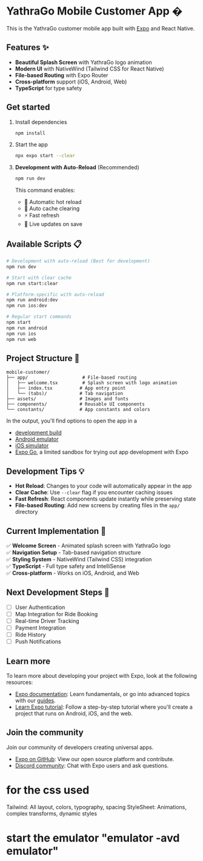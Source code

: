 # YathraGo Mobile Customer App �

This is the YathraGo customer mobile app built with [Expo](https://expo.dev) and React Native.

## Features ✨

- **Beautiful Splash Screen** with YathraGo logo animation
- **Modern UI** with NativeWind (Tailwind CSS for React Native)
- **File-based Routing** with Expo Router
- **Cross-platform** support (iOS, Android, Web)
- **TypeScript** for type safety

## Get started

1. Install dependencies

   ```bash
   npm install
   ```

2. Start the app

   ```bash
   npx expo start --clear
   ```

3. **Development with Auto-Reload** (Recommended)

   ```bash
   npm run dev
   ```
   
   This command enables:
   - 🔄 Automatic hot reload
   - 🧹 Auto cache clearing
   - ⚡ Fast refresh
   - 📱 Live updates on save

## Available Scripts 📋

```bash
# Development with auto-reload (Best for development)
npm run dev

# Start with clear cache
npm run start:clear

# Platform-specific with auto-reload
npm run android:dev
npm run ios:dev

# Regular start commands
npm start
npm run android
npm run ios
npm run web
```

## Project Structure 📁

```
mobile-customer/
├── app/                    # File-based routing
│   ├── welcome.tsx         # Splash screen with logo animation
│   ├── index.tsx          # App entry point
│   └── (tabs)/            # Tab navigation
├── assets/                # Images and fonts
├── components/            # Reusable UI components
└── constants/             # App constants and colors
```

In the output, you'll find options to open the app in a

- [development build](https://docs.expo.dev/develop/development-builds/introduction/)
- [Android emulator](https://docs.expo.dev/workflow/android-studio-emulator/)
- [iOS simulator](https://docs.expo.dev/workflow/ios-simulator/)
- [Expo Go](https://expo.dev/go), a limited sandbox for trying out app development with Expo

## Development Tips 💡

- **Hot Reload**: Changes to your code will automatically appear in the app
- **Clear Cache**: Use `--clear` flag if you encounter caching issues
- **Fast Refresh**: React components update instantly while preserving state
- **File-based Routing**: Add new screens by creating files in the `app/` directory

## Current Implementation 🎯

✅ **Welcome Screen** - Animated splash screen with YathraGo logo  
✅ **Navigation Setup** - Tab-based navigation structure  
✅ **Styling System** - NativeWind (Tailwind CSS) integration  
✅ **TypeScript** - Full type safety and IntelliSense  
✅ **Cross-platform** - Works on iOS, Android, and Web  

## Next Development Steps 🚀

- [ ] User Authentication
- [ ] Map Integration for Ride Booking
- [ ] Real-time Driver Tracking
- [ ] Payment Integration
- [ ] Ride History
- [ ] Push Notifications

## Learn more

To learn more about developing your project with Expo, look at the following resources:

- [Expo documentation](https://docs.expo.dev/): Learn fundamentals, or go into advanced topics with our [guides](https://docs.expo.dev/guides).
- [Learn Expo tutorial](https://docs.expo.dev/tutorial/introduction/): Follow a step-by-step tutorial where you'll create a project that runs on Android, iOS, and the web.

## Join the community

Join our community of developers creating universal apps.

- [Expo on GitHub](https://github.com/expo/expo): View our open source platform and contribute.
- [Discord community](https://chat.expo.dev): Chat with Expo users and ask questions.

# for the css used
Tailwind: All layout, colors, typography, spacing
StyleSheet: Animations, complex transforms, dynamic styles

# start the emulator "emulator -avd emulator"